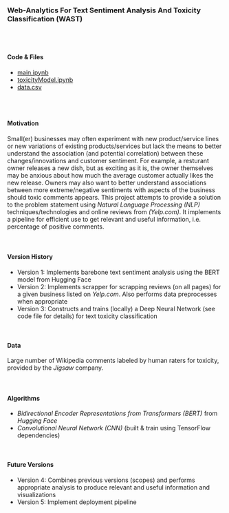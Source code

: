 ### Web-Analytics For Text Sentiment Analysis And Toxicity Classification (WAST)
</br>
</br>

#### Code & Files
- [main.ipynb](https://colab.research.google.com/drive/1KFYRvok-gteRPb38IKTWJHd-ys0lGyAk?usp=sharing)
- [toxicityModel.ipynb](https://colab.research.google.com/drive/1nlEXM98zrhmSnCb8nAnKkUYO61EgFOOp?usp=sharing)
- [data.csv](https://drive.google.com/file/d/1vgwRVNZSM88vbKsPFXNh8qf3dgMgU7Go/view?usp=sharing)
</br>
<br/>

#### Motivation
Small(er) businesses may often experiment with new product/service lines or new variations of existing products/services but lack the means to better understand the association (and potential correlation) between these changes/innovations and customer sentiment. For example, a resturant owner releases a new dish, but as exciting as it is, the owner themselves may be anxious about how much the average customer actually likes the new release. Owners may also want to better understand  associations between more extreme/negative sentiments with aspects of the business should toxic comments appears.
This project attempts to provide a solution to the problem statement using _Natural Language Processing (NLP)_ techniques/technologies and online reviews from _(Yelp.com)_. It implements a pipeline for efficient use to get relevant and useful information, i.e. percentage of positive comments.
</br>
</br>
<br/>

#### Version History
- Version 1: Implements barebone text sentiment analysis using the BERT model from Hugging Face
- Version 2: Implements scrapper for scrapping reviews (on all pages) for a given business listed on _Yelp.com_. Also performs data preprocesses when appropriate
- Version 3: Constructs and trains (locally) a Deep Neural Network (see code file for details) for text toxicity classification
</br>

#### Data
Large number of Wikipedia comments labeled by human raters for toxicity, provided by the _Jigsaw_ company.
</br>
</br>
<br/>

#### Algorithms
- _Bidirectional Encoder Representations from Transformers (BERT)_ from _Hugging Face_
- _Convolutional Neural Network (CNN)_ (built & train using TensorFlow dependencies)
</br>

#### Future Versions
- Version 4: Combines previous versions (scopes) and performs appropriate analysis to produce relevant and useful information and visualizations
- Version 5: Implement deployment pipeline
